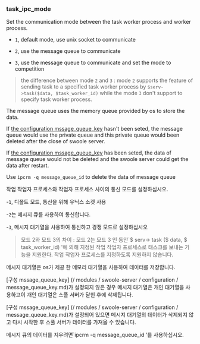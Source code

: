 ### task_ipc_mode

Set the communication mode between the task worker process and worker process.

- `1`, default mode, use unix socket to communicate

- `2`, use the message queue to communicate

- `3`, use the message queue to communicate and set the mode to competition

> the difference between mode `2` and `3` : mode `2` supports the feature of sending task to a specified task worker process by `$serv->task($data, $task_worker_id)` while the mode `3` don't support to specify task worker process.

The message queue uses the memory queue provided by os to store the data. 

If [the configuration mssage_queue_key](/modules/swoole-server/configuration/message_queue_key.md) hasn't been seted, the message queue would use the private queue and this private queue would been deleted after the close of swoole server.

If [the configuration mssage_queue_key](/modules/swoole-server/configuration/message_queue_key.md) has been seted, the data of message queue would not be deleted and the swoole server could get the data after restart.

Use `ipcrm -q message_queue_id` to delete the data of message queue

작업 작업자 프로세스와 작업자 프로세스 사이의 통신 모드를 설정하십시오.

-`1`, 디폴트 모드, 통신을 위해 유닉스 소켓 사용

-`2`는 메시지 큐를 사용하여 통신합니다.

-`3`, 메시지 대기열을 사용하여 통신하고 경쟁 모드로 설정하십시오

> 모드 2와 모드 3의 차이 : 모드 2는 모드 3 인 동안`$ serv-> task ($ data, $ task_worker_id) '에 의해 지정된 작업 작업자 프로세스로 태스크를 보내는 기능을 지원한다. 작업 작업자 프로세스를 지정하도록 지원하지 않습니다.

메시지 대기열은 os가 제공 한 메모리 대기열을 사용하여 데이터를 저장합니다.

[구성 mssage_queue_key] (/ modules / swoole-server / configuration / message_queue_key.md)가 설정되지 않은 경우 메시지 대기열은 개인 대기열을 사용하고이 개인 대기열은 스풀 서버가 닫힌 후에 삭제됩니다.

[구성 mssage_queue_key] (/ modules / swoole-server / configuration / message_queue_key.md)가 설정되어 있으면 메시지 대기열의 데이터가 삭제되지 않고 다시 시작한 후 스풀 서버가 데이터를 가져올 수 있습니다.

메시지 큐의 데이터를 지우려면`ipcrm -q message_queue_id '를 사용하십시오.
